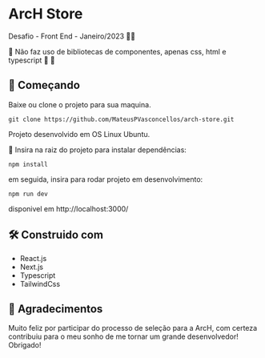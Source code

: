 <h1>ArcH Store</h1>
Desafio - Front End - Janeiro/2023 🚀🚀

🚀 Não faz uso de bibliotecas de componentes, apenas css, html e typescript 🤠 🤠

<h2>🚀  Começando</h2>

Baixe ou clone o projeto para sua maquina.

`git clone https://github.com/MateusPVasconcellos/arch-store.git`

Projeto desenvolvido em OS Linux Ubuntu.

🚀 Insira na raiz do projeto para instalar dependências:

`npm install`

em seguida, insira para rodar projeto em desenvolvimento:

`npm run dev`

disponivel em http://localhost:3000/

<h2>🛠️ Construido com</h2>

- React.js
- Next.js
- Typescript
- TailwindCss

<h2>🚀  Agradecimentos</h2>

Muito feliz por participar do processo de seleção para a ArcH, com certeza contribuiu para o meu sonho de me tornar um grande desenvolvedor! Obrigado!
